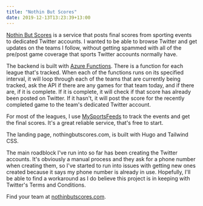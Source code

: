 ```yaml
---
title: "Nothin But Scores"
date: 2019-12-13T13:23:39+13:00
---
```


[Nothin But Scores](https://nothinbutscores.com/) is a service that posts final scores from sporting events to dedicated Twitter accounts. I wanted to be able to browse Twitter and get updates on the teams I follow, without getting spammed with all of the pre/post game coverage that sports Twitter accounts normally have.

The backend is built with [Azure Functions](https://docs.microsoft.com/en-us/azure/azure-functions/). There is a function for each league that's tracked. When each of the functions runs on its specified interval, it will loop through each of the teams that are currently being tracked, ask the API if there are any games for that team today, and if there are, if it is complete. If it is complete, it will check if that score has already been posted on Twitter. If it hasn't, it will post the score for the recently completed game to the team's dedicated Twitter account.

For most of the leagues, I use [MySportsFeeds](https://www.mysportsfeeds.com/) to track the events and get the final scores. It's a great reliable service, that's free to start.

The landing page, nothingbutscores.com, is built with Hugo and Tailwind CSS.

The main roadblock I've run into so far has been creating the Twitter accounts. It's obviously a manual process and they ask for a phone number when creating them, so I've started to run into issues with getting new ones created because it says my phone number is already in use. Hopefully, I'll be able to find a workaround as I do believe this project is in keeping with Twitter's Terms and Conditions.

Find your team at [nothinbutscores.com](https://nothinbutscores.com/).